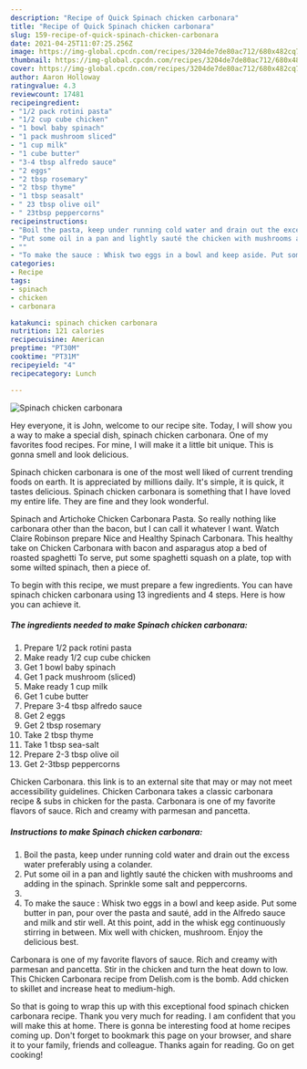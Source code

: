 ```yaml
---
description: "Recipe of Quick Spinach chicken carbonara"
title: "Recipe of Quick Spinach chicken carbonara"
slug: 159-recipe-of-quick-spinach-chicken-carbonara
date: 2021-04-25T11:07:25.256Z
image: https://img-global.cpcdn.com/recipes/3204de7de80ac712/680x482cq70/spinach-chicken-carbonara-recipe-main-photo.jpg
thumbnail: https://img-global.cpcdn.com/recipes/3204de7de80ac712/680x482cq70/spinach-chicken-carbonara-recipe-main-photo.jpg
cover: https://img-global.cpcdn.com/recipes/3204de7de80ac712/680x482cq70/spinach-chicken-carbonara-recipe-main-photo.jpg
author: Aaron Holloway
ratingvalue: 4.3
reviewcount: 17481
recipeingredient:
- "1/2 pack rotini pasta"
- "1/2 cup cube chicken"
- "1 bowl baby spinach"
- "1 pack mushroom sliced"
- "1 cup milk"
- "1 cube butter"
- "3-4 tbsp alfredo sauce"
- "2 eggs"
- "2 tbsp rosemary"
- "2 tbsp thyme"
- "1 tbsp seasalt"
- " 23 tbsp olive oil"
- " 23tbsp peppercorns"
recipeinstructions:
- "Boil the pasta, keep under running cold water and drain out the excess water preferably using a colander."
- "Put some oil in a pan and lightly sauté the chicken with mushrooms and adding in the spinach. Sprinkle some salt and peppercorns."
- ""
- "To make the sauce : Whisk two eggs in a bowl and keep aside. Put some butter in pan, pour over the pasta and sauté, add in the Alfredo sauce and milk and stir well. At this point, add in the whisk egg continuously stirring in between. Mix well with chicken, mushroom. Enjoy the delicious best."
categories:
- Recipe
tags:
- spinach
- chicken
- carbonara

katakunci: spinach chicken carbonara 
nutrition: 121 calories
recipecuisine: American
preptime: "PT30M"
cooktime: "PT31M"
recipeyield: "4"
recipecategory: Lunch

---
```



![Spinach chicken carbonara](https://img-global.cpcdn.com/recipes/3204de7de80ac712/680x482cq70/spinach-chicken-carbonara-recipe-main-photo.jpg)

Hey everyone, it is John, welcome to our recipe site. Today, I will show you a way to make a special dish, spinach chicken carbonara. One of my favorites food recipes. For mine, I will make it a little bit unique. This is gonna smell and look delicious.

Spinach chicken carbonara is one of the most well liked of current trending foods on earth. It is appreciated by millions daily. It's simple, it is quick, it tastes delicious. Spinach chicken carbonara is something that I have loved my entire life. They are fine and they look wonderful.

Spinach and Artichoke Chicken Carbonara Pasta. So really nothing like carbonara other than the bacon, but I can call it whatever I want. Watch Claire Robinson prepare Nice and Healthy Spinach Carbonara. This healthy take on Chicken Carbonara with bacon and asparagus atop a bed of roasted spaghetti To serve, put some spaghetti squash on a plate, top with some wilted spinach, then a piece of.


To begin with this recipe, we must prepare a few ingredients. You can have spinach chicken carbonara using 13 ingredients and 4 steps. Here is how you can achieve it.

<!--inarticleads1-->

##### The ingredients needed to make Spinach chicken carbonara:

1. Prepare 1/2 pack rotini pasta
1. Make ready 1/2 cup cube chicken
1. Get 1 bowl baby spinach
1. Get 1 pack mushroom (sliced)
1. Make ready 1 cup milk
1. Get 1 cube butter
1. Prepare 3-4 tbsp alfredo sauce
1. Get 2 eggs
1. Get 2 tbsp rosemary
1. Take 2 tbsp thyme
1. Take 1 tbsp sea-salt
1. Prepare  2-3 tbsp olive oil
1. Get  2-3tbsp peppercorns


Chicken Carbonara. this link is to an external site that may or may not meet accessibility guidelines. Chicken Carbonara takes a classic carbonara recipe &amp; subs in chicken for the pasta. Carbonara is one of my favorite flavors of sauce. Rich and creamy with parmesan and pancetta. 

<!--inarticleads2-->

##### Instructions to make Spinach chicken carbonara:

1. Boil the pasta, keep under running cold water and drain out the excess water preferably using a colander.
1. Put some oil in a pan and lightly sauté the chicken with mushrooms and adding in the spinach. Sprinkle some salt and peppercorns.
1. 
1. To make the sauce : Whisk two eggs in a bowl and keep aside. Put some butter in pan, pour over the pasta and sauté, add in the Alfredo sauce and milk and stir well. At this point, add in the whisk egg continuously stirring in between. Mix well with chicken, mushroom. Enjoy the delicious best.


Carbonara is one of my favorite flavors of sauce. Rich and creamy with parmesan and pancetta. Stir in the chicken and turn the heat down to low. This Chicken Carbonara recipe from Delish.com is the bomb. Add chicken to skillet and increase heat to medium-high. 

So that is going to wrap this up with this exceptional food spinach chicken carbonara recipe. Thank you very much for reading. I am confident that you will make this at home. There is gonna be interesting food at home recipes coming up. Don't forget to bookmark this page on your browser, and share it to your family, friends and colleague. Thanks again for reading. Go on get cooking!
